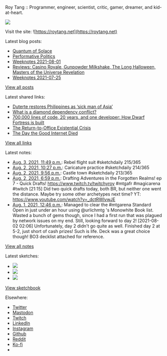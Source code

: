 Roy Tang :: Programmer, engineer, scientist, critic, gamer, dreamer, and kid-at-heart.

![](https://roytang.net/static/img/profile.jpg)

Visit the site: ![https://roytang.net](https://roytang.net)

Latest blog posts:

- [Quantum of Solace](https://roytang.net/2021/08/quantum-of-solace/)
- [Performative Politics](https://roytang.net/2021/08/performative-politics/)
- [Weeknotes 2021-08-01](https://roytang.net/2021/08/weeknotes-2021-08-01/)
- [Reviews: Casino Royale, Gunpowder Milkshake, The Long Halloween, Masters of the Universe Revelation](https://roytang.net/2021/07/reviews-casino-gunpowder-halloween-masters/)
- [Weeknotes 2021-07-25](https://roytang.net/2021/07/weeknotes-2021-07-25/)

[View all posts](https://roytang.net/blog)

Latest shared links:

- [Duterte restores Philippines as ‘sick man of Asia’](https://roytang.net/2021/08/duterte-restores-philippines-as-sick-man-of-asia/)
- [What is a diamond dependency conflict?](https://roytang.net/2021/08/what-is-a-diamond-dependency-conflict/)
- [700,000 lines of code, 20 years, and one developer: How Dwarf Fortress is built](https://roytang.net/2021/08/700000-lines-of-code-20-years-and-one-developer-how-dwarf-fortress-is-built/)
- [The Return-to-Office Existential Crisis](https://roytang.net/2021/07/the-return-to-office-existential-crisis/)
- [The Day the Good Internet Died](https://roytang.net/2021/07/the-day-the-good-internet-died/)

[View all links](https://roytang.net/links)

Latest notes:

- [Aug. 3, 2021, 11:49 p.m.](https://roytang.net/2021/08/1422585370118561795/): Rebel flight suit #sketchdaily 215/365
- [Aug. 2, 2021, 10:27 p.m.](https://roytang.net/2021/08/1422202441706082308/): Caricature practice #sketchdaily 214/365
- [Aug. 2, 2021, 9:56 p.m.](https://roytang.net/2021/08/1422194625184354311/): Castle town #sketchdaily 213/365
- [Aug. 2, 2021, 6:59 p.m.](https://roytang.net/2021/08/1422150033558937605/): Drafting Adventures in the Forgotten Realms! ep 7 - Quick Drafts! https://www.twitch.tv/twitchyroy #mtgafr #magicarena #twitch [21:15] Did two quick drafts today, both BR, but neither one went the distance. Maybe try some other archetypes next time? YT: https://www.youtube.com/watch?v=_dctRWIvwJE
- [Aug. 1, 2021, 12:46 p.m.](https://roytang.net/2021/08/1421693688900505603/): Managed to clear the #mtgarena Standard Open in just under an hour using @urlichmtg &#x27;s Monowhite Book list. Wasted a bunch of gems though, since I had a first run that was plagued by network issues on my end. Still, looking forward to day 2! [2021-08-02 02:06] Unfortunately, day 2 didn&#x27;t go quite as well. Finished day 2 at 5-2, just short of cash prizes! Such is life. Deck was a great choice though! BO3 decklist attached for reference.

[View all notes](https://roytang.net/notes)

Latest sketches:


- ![](https://roytang.net/media/cache/ee/fa/eefa047cee954140311ec2b2c3c94713.jpg)
- ![](https://roytang.net/media/cache/fe/02/fe02f417307853be3359c276d984e294.jpg)
- ![](https://roytang.net/media/cache/6f/14/6f14e53f113deb1f6dd01e74375edeb6.jpg)

[View sketchbook](https://roytang.net/albums/sketchbook)


Elsewhere:

- [Twitter](https://twitter.com/roytang)
- [Mastodon](https://mastodon.technology/@roytang)
- [Twitch](https://twitch.tv/twitchyroy)
- [LinkedIn](https://www.linkedin.com/in/roytang)
- [Instagram](https://instagram.com/roytang0400)
- [Github](https://github.com/roytang)
- [Reddit](https://reddit.com/u/hungryroy)
- [Ko-fi](https://ko-fi.com/roytang)
- [](mailto:hello@roytang.net)